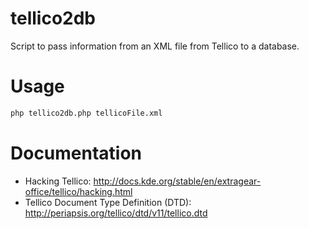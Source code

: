 tellico2db
==========

Script to pass information from an XML file from Tellico to a database.

Usage
=====

```sh
php tellico2db.php tellicoFile.xml
```

Documentation
=============
* Hacking Tellico: http://docs.kde.org/stable/en/extragear-office/tellico/hacking.html
* Tellico Document Type Definition (DTD): http://periapsis.org/tellico/dtd/v11/tellico.dtd
